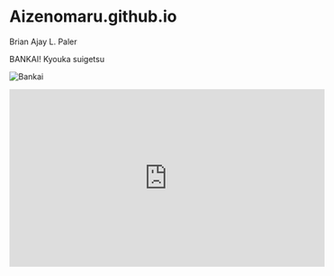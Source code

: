 # Aizenomaru.github.io

Brian Ajay L. Paler

BANKAI! Kyouka suigetsu

![Bankai](https://i.pinimg.com/736x/ec/f3/3d/ecf33d7108e73488034e5d48cae02190.jpg)

<iframe width="560" height="315" src="https://www.youtube.com/embed/H3d26v9TciI" title="YouTube video player" frameborder="0" allow="accelerometer; autoplay; clipboard-write; encrypted-media; gyroscope; picture-in-picture; web-share" allowfullscreen></iframe>
